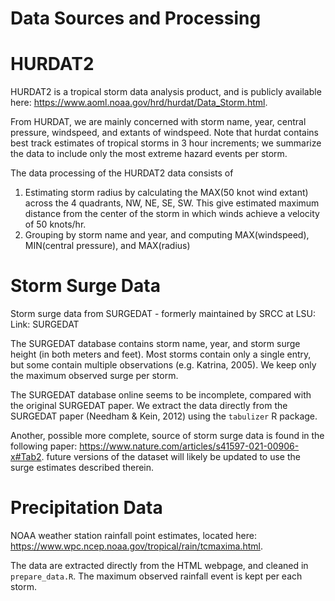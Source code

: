 # Data Sources and Processing

# HURDAT2

HURDAT2 is a tropical storm data analysis product, and is publicly available here: https://www.aoml.noaa.gov/hrd/hurdat/Data_Storm.html.

From HURDAT, we are mainly concerned with storm name, year, central pressure, windspeed, and extants of windspeed.
Note that hurdat contains best track estimates of tropical storms in 3 hour increments; we summarize the 
data to include only the most extreme hazard events per storm. 

The data processing of the HURDAT2 data consists of 
1. Estimating storm radius by calculating the MAX(50 knot wind extant) across the 4 quadrants, NW, NE, SE, SW. 
This give estimated maximum distance from the center of the storm in which winds achieve a velocity of 50 knots/hr.
2. Grouping by storm name and year, and computing MAX(windspeed), MIN(central pressure), and MAX(radius)

# Storm Surge Data
Storm surge data from SURGEDAT - formerly maintained by SRCC at LSU:
Link: SURGEDAT

The SURGEDAT database contains storm name, year, and storm surge height (in both meters and feet). Most storms 
contain only a single entry, but some contain multiple observations (e.g. Katrina, 2005). We keep 
only the maximum observed surge per storm. 

The SURGEDAT database online seems to be incomplete, compared with the original SURGEDAT paper. We extract the 
data directly from the SURGEDAT paper (Needham & Kein, 2012) using the `tabulizer` R package.

Another, possible more complete, source of storm surge data is found in the following paper: https://www.nature.com/articles/s41597-021-00906-x#Tab2. future versions of the dataset will likely be updated to use the 
surge estimates described therein. 

# Precipitation Data

 NOAA weather station rainfall point estimates, located here: https://www.wpc.ncep.noaa.gov/tropical/rain/tcmaxima.html. 

 The data are extracted directly from the HTML webpage, and cleaned in `prepare_data.R`. The maximum observed
 rainfall event is kept per each storm. 
